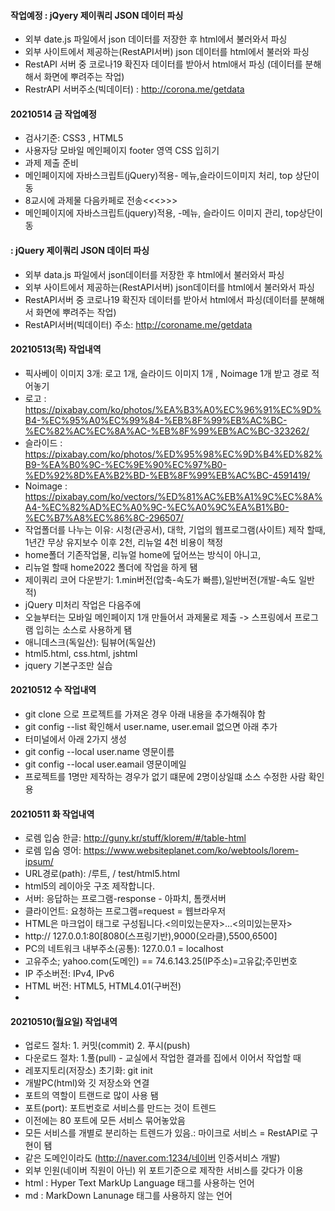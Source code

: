 #### 작업예정 : jQyery 제이쿼리 JSON 데이터 파싱
- 외부 date.js 파일에서 json 데이터를 저장한 후 html에서 불러와서 파싱
- 외부 사이트에서 제공하는(RestAPI서버) json 데이터를 html에서 불러와 파싱
- RestAPI 서버 중 코로나19 확진자 데이터를 받아서 html애서 파싱 (데이터를 분해해서 화면에 뿌려주는 작업)
- RestrAPI 서버주소(빅데이터) : http://corona.me/getdata

#### 20210514 금 작업예정
- 검사기준: CSS3 , HTML5
- 사용자당 모바일 메인페이지 footer 영역 CSS 입히기
- 과제 제출 준비
- 메인페이지에 자바스크립트(jQuery)적용- 메뉴,슬라이드이미지 처리, top 상단이동 
- 8교시에 과제물 다음카페로 전송<<<>>>
- 메인페이지에 자바스크립트(jquery)적용, -메뉴, 슬라이드 이미지 관리, top상단이동  

#### : jQuery 제이쿼리 JSON 데이터 파싱

- 외부 data.js 파일에서 json데이터를 저장한 후 html에서 불러와서 파싱
- 외부 사이트에서 제공하는(RestAPI서버) json데이터를 html에서 불러와서 파싱
- RestAPI서버 중 코로나19 확진자 데이터를 받아서 html에서 파싱(데이터를 분해해서 화면에 뿌려주는 작업)
- RestAPI서버(빅데이터) 주소: http://coroname.me/getdata

#### 20210513(목) 작업내역

- 픽사베이 이미지 3개: 로고 1개, 슬라이드 이미지 1개 , Noimage 1개 받고 경로 적어놓기
- 로고 : https://pixabay.com/ko/photos/%EA%B3%A0%EC%96%91%EC%9D%B4-%EC%95%A0%EC%99%84-%EB%8F%99%EB%AC%BC-%EC%82%AC%EC%8A%AC-%EB%8F%99%EB%AC%BC-323262/
- 슬라이드 : https://pixabay.com/ko/photos/%ED%95%98%EC%9D%B4%ED%82%B9-%EA%B0%9C-%EC%9E%90%EC%97%B0-%ED%92%8D%EA%B2%BD-%EB%8F%99%EB%AC%BC-4591419/
- Noimage : https://pixabay.com/ko/vectors/%ED%81%AC%EB%A1%9C%EC%8A%A4-%EC%82%AD%EC%A0%9C-%EC%A0%9C%EA%B1%B0-%EC%B7%A8%EC%86%8C-296507/
- 작업폴더를 나누는 이유: 시청(관공서), 대학, 기업의 웹프로그램(사이트) 제작 할때, 1년간 무상 유지보수 이후 2천, 리뉴얼 4천 비용이 책정
- home폴더 기존작업물, 리뉴얼 home에 덮어쓰는 방식이 아니고,
- 리뉴얼 할때 home2022 폴더에 작업을 하게 됌
- 제이쿼리 코어 다운받기: 1.min버전(압축-속도가 빠름),일반버전(개발-속도 일반적)
- jQuery 미처리 작업은 다음주에
- 오늘부터는 모바일 메인페이지 1개 만들어서 과제물로 제출 -> 스프링에서 프로그램 입히는 소스로 사용하게 됌
- 애니데스크(독일산): 팀뷰어(독일산)
- html5.html, css.html, jshtml
- jquery 기본구조만 실습

#### 20210512 수 작업내역

- git clone 으로 프로젝트를 가져온 경우 아래 내용을 추가해줘야 함
- git config --list 확인해서 user.name, user.email 없으면 아래 추가
- 터미널에서 아래 2가지 생성
- git config --local user.name 영문이름
- git config --local user.eamail 영문이메일
- 프로젝트를 1명만 제작하는 경우가 없기 떄문에 2명이상일떄 소스 수정한 사람 확인용

#### 20210511 화 작업내역

- 로렘 입숨 한글: http://guny.kr/stuff/klorem/#/table-html
- 로렘 입숨 영어: https://www.websiteplanet.com/ko/webtools/lorem-ipsum/
- URL경로(path): /루트, / test/html5.html
- html5의 레이아웃 구조 제작합니다.
- 서버: 응답하는 프로그램-response - 아파치, 톰캣서버
- 클라이언트: 요청하는 프로그램=request = 웹브라우저
- HTML은 마크업이 태그로 구성됩니다.<의미있는문자>...<의미있는문자>
- http:// 127.0.0.1:80[8080(스프링기반),9000(오라클),5500,6500]
- PC의 네트워크 내부주소(공통): 127.0.0.1 = localhost
- 고유주소; yahoo.com(도메인) == 74.6.143.25(IP주소)=고유값;주민번호
- IP 주소버전: IPv4, IPv6
- HTML 버전: HTML5, HTML4.01(구버전)
-

#### 20210510(월요일) 작업내역

- 업로드 절차: 1. 커밋(commit) 2. 푸시(push)
- 다운로드 절차: 1.풀(pull) - 교실에서 작업한 결과를 집에서 이어서 작업할 때
- 레포지토리(저장소) 초기화: git init
- 개발PC(html)와 깃 저장소와 연결
- 포트의 역할이 트랜드로 많이 사용 됌
- 포트(port): 포트번호로 서비스를 만드는 것이 트렌드
- 이전에는 80 포트에 모든 서비스 묶어놓았음
- 모든 서비스를 개별로 분리하는 트렌드가 있음.: 마이크로 서비스 = RestAPI로 구현이 됌
- 같은 도메인이라도 (http://naver.com:1234/네이버 인증서비스 개발)
- 외부 인원(네이버 직원이 아닌) 위 포트기준으로 제작한 서비스를 갖다가 이용
- html : Hyper Text MarkUp Language 태그를 사용하는 언어
- md : MarkDown Lanunage 태그를 사용하지 않는 언어
